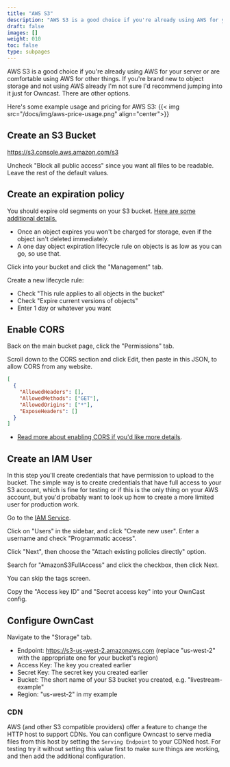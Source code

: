 ```yaml
---
title: "AWS S3"
description: "AWS S3 is a good choice if you're already using AWS for your server or are comfortable using AWS for other things."
draft: false
images: []
weight: 010
toc: false
type: subpages
---
```


AWS S3 is a good choice if you're already using AWS for your server or are comfortable using AWS for other things. If you're brand new to object storage and not using AWS already I'm not sure I'd recommend jumping into it just for Owncast. There are other options.

Here's some example usage and pricing for AWS S3:
{{< img src="/docs/img/aws-price-usage.png" align="center">}}

## Create an S3 Bucket

https://s3.console.aws.amazon.com/s3

Uncheck "Block all public access" since you want all files to be readable. Leave the rest of the default values.

## Create an expiration policy

You should expire old segments on your S3 bucket. [Here are some additional details.](https://docs.aws.amazon.com/AmazonS3/latest/user-guide/create-lifecycle.html)

- Once an object expires you won't be charged for storage, even if the object isn't deleted immediately.
- A one day object expiration lifecycle rule on objects is as low as you can go, so use that.

Click into your bucket and click the "Management" tab.

Create a new lifecycle rule:

- Check "This rule applies to all objects in the bucket"
- Check "Expire current versions of objects"
- Enter 1 day or whatever you want

## Enable CORS

Back on the main bucket page, click the "Permissions" tab.

Scroll down to the CORS section and click Edit, then paste in this JSON, to allow CORS from any website.

```json
[
  {
    "AllowedHeaders": [],
    "AllowedMethods": ["GET"],
    "AllowedOrigins": ["*"],
    "ExposeHeaders": []
  }
]
```

- [Read more about enabling CORS if you'd like more details](https://docs.aws.amazon.com/AmazonS3/latest/dev/cors.html#how-do-i-enable-cors).

## Create an IAM User

In this step you'll create credentials that have permission to upload to the bucket. The simple way is to create credentials that have full access to your S3 account, which is fine for testing or if this is the only thing on your AWS account, but you'd probably want to look up how to create a more limited user for production work.

Go to the [IAM Service](https://console.aws.amazon.com/iam/home).

Click on "Users" in the sidebar, and click "Create new user". Enter a username and check "Programmatic access".

Click "Next", then choose the "Attach existing policies directly" option.

Search for "AmazonS3FullAccess" and click the checkbox, then click Next.

You can skip the tags screen.

Copy the "Access key ID" and "Secret access key" into your OwnCast config.

## Configure OwnCast

Navigate to the "Storage" tab.

- Endpoint: https://s3-us-west-2.amazonaws.com (replace "us-west-2" with the appropriate one for your bucket's region)
- Access Key: The key you created earlier
- Secret Key: The secret key you created earlier
- Bucket: The short name of your S3 bucket you created, e.g. "livestream-example"
- Region: "us-west-2" in my example

### CDN

AWS (and other S3 compatible providers) offer a feature to change the HTTP host to support CDNs. You can configure Owncast to serve media files from this host by setting the `Serving Endpoint` to your CDNed host. For testing try it without setting this value first to make sure things are working, and then add the additional configuration.
